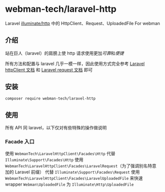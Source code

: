 # webman-tech/laravel-http

Laravel [illuminate/http](https://packagist.org/packages/illuminate/http) 中的 HttpClient、Request、UploadedFile For webman

## 介绍

站在巨人（laravel）的肩膀上使 http 请求使用更加*可靠*和*便捷*

所有方法和配置与 laravel 几乎一模一样，因此使用方式完全参考 [Laravel httpClient 文档](https://laravel.com/docs/http-client) 和 [Laravel request 文档](https://laravel.com/docs/requests) 即可

## 安装

```bash
composer require webman-tech/laravel-http
```

## 使用

所有 API 同 laravel，以下仅对有些特殊的操作做说明

### Facade 入口

使用 `WebmanTech\LaravelHttpClient\Facades\Http` 代替 `Illuminate\Support\Facades\Http`
使用 `WebmanTech\LaravelHttpClient\Facades\LaravelRequest`（为了强调别名特意加的 Laravel 前缀） 代替 `Illuminate\Support\Facades\Request`
使用 `WebmanTech\LaravelHttpClient\Facades\LaravelUploadedFile` 来快速 wrapper `Webman\UploadedFile` 为 `Illuminate\Http\UploadedFile`
